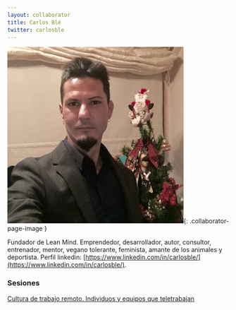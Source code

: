 ```yaml
---
layout: collaborator
title: Carlos Blé
twitter: carlosble
---
```

![Carlos Blé](/img/colaboradores/carlos-ble.jpg){: .collaborator-page-image }

Fundador de Lean Mind. Emprendedor, desarrollador, autor, consultor, entrenador, mentor, vegano tolerante, feminista, amante de los animales y deportista. Perfil linkedin: [https://www.linkedin.com/in/carlosble/](https://www.linkedin.com/in/carlosble/).

### Sesiones

[Cultura de trabajo remoto. Individuos y equipos que teletrabajan](/proxima-sesion)
